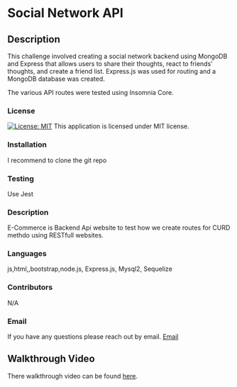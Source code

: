 # Social Network API
    
## Description
This challenge involved creating a social network backend using MongoDB and Express that allows users to share their thoughts, react to friends’ thoughts, and create a friend list. Express.js was used for routing and a MongoDB database was created.

The various API routes were tested using Insomnia Core.

### License
  [![License: MIT](https://img.shields.io/badge/License-MIT-yellow.svg)](https://opensource.org/licenses/MIT)
  This application is licensed under MIT license.
  ### Installation
  I recommend to clone the git repo
  ### Testing
  Use Jest
  ### Description
  E-Commerce is Backend Api website to test how we create routes for CURD methdo using RESTfull websites.
  ### Languages
  js,html,,bootstrap,node.js, Express.js, Mysql2, Sequelize
  ### Contributors
  N/A
  ### Email
  If you have any questions please reach out by email. 
  [Email](shuklaprerana01@gmail.com)
  

## Walkthrough Video
There walkthrough video can be found [here](https://drive.google.com/file/d/115iX3peD702T8juXcsHbo2lNnwLC_6oL/view).
